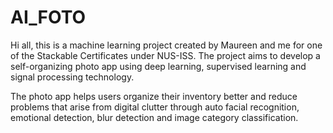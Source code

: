 # AI_FOTO

Hi all, this is a machine learning project created by Maureen and me for one of the Stackable Certificates under NUS-ISS. The project aims to develop a self-organizing photo app using deep learning, supervised learning and signal processing technology. 

The photo app helps users organize their inventory better and reduce problems that arise from digital clutter through auto facial recognition, emotional detection, blur detection and image category classification.


